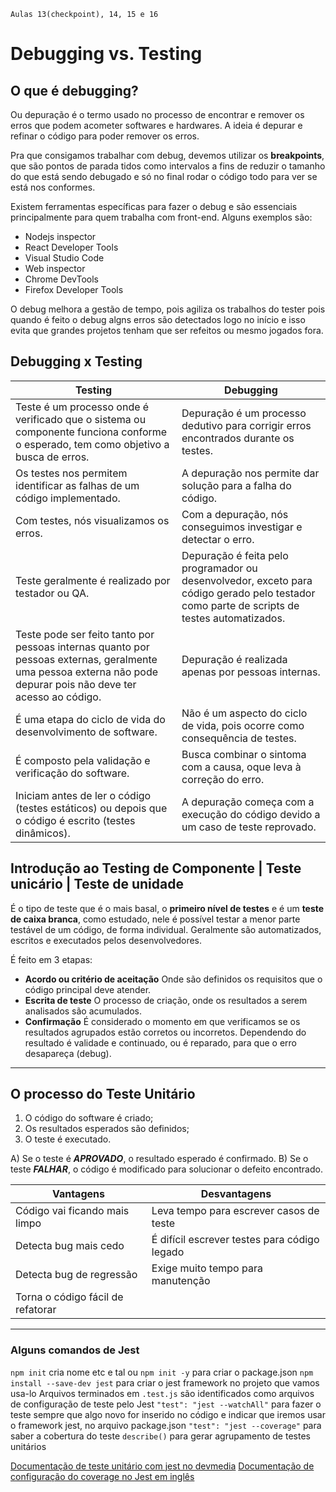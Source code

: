     Aulas 13(checkpoint), 14, 15 e 16

# Debugging vs. Testing

## O que é debugging?

Ou depuração é o termo usado no processo de encontrar e remover os erros que podem acometer softwares e hardwares. A ideia é depurar e refinar o código para poder remover os erros.

Pra que consigamos trabalhar com debug, devemos utilizar os **breakpoints**, que são pontos de parada tidos como intervalos a fins de reduzir o tamanho do que está sendo debugado e só no final rodar o código todo para ver se está nos conformes.

Existem ferramentas específicas para fazer o debug e são essenciais principalmente para quem trabalha com front-end. Alguns exemplos são:
- Nodejs inspector
- React Developer Tools
- Visual Studio Code
- Web inspector
- Chrome DevTools
- Firefox Developer Tools

O debug melhora a gestão de tempo, pois agiliza os trabalhos do tester pois quando é feito o debug algns erros são detectados logo no início e isso evita que grandes projetos tenham que ser refeitos ou mesmo jogados fora.

## Debugging x Testing
|Testing|Debugging|
|-|-|
|Teste é um processo onde é verificado que o sistema ou componente funciona conforme o esperado, tem como objetivo a busca de erros.|Depuração é um processo dedutivo para corrigir erros encontrados durante os testes.|
|Os testes nos permitem identificar as falhas de um código implementado.|A depuração nos permite dar solução para a falha do código.|
|Com testes, nós visualizamos os erros.| Com a depuração, nós conseguimos investigar e detectar o erro.|
|Teste geralmente é realizado por testador ou QA.|Depuração é feita pelo programador ou desenvolvedor, exceto para código gerado pelo testador como parte de scripts de testes automatizados.|
|Teste pode ser feito tanto por pessoas internas quanto por pessoas externas, geralmente uma pessoa externa não pode depurar pois não deve ter acesso ao código.|Depuração é realizada apenas por pessoas internas.|
|É uma etapa do ciclo de vida do desenvolvimento de software.|Não é um aspecto do ciclo de vida, pois ocorre como consequência de testes.|
|É composto pela validação e verificação do software.|Busca combinar o sintoma com a causa, oque leva à correção do erro.|
|Iniciam antes de ler o código (testes estáticos) ou depois que o código é escrito (testes dinâmicos).|A depuração começa com a execução do código devido a um caso de teste reprovado.|

## Introdução ao Testing de Componente | Teste unicário | Teste de unidade

É o tipo de teste que é o mais basal, o **primeiro nível de testes** e é um **teste de caixa branca**, como estudado, nele é possível testar a menor parte testável de um código, de forma individual. Geralmente são automatizados, escritos e executados pelos desenvolvedores.

É feito em 3 etapas: 
- **Acordo ou critério de aceitação**
Onde são definidos os requisitos que o código principal deve atender.
- **Escrita de teste**
O processo de criação, onde os resultados a serem analisados são acumulados.
- **Confirmação**
É considerado o momento em que verificamos se os resultados agrupados estão corretos ou incorretos. Dependendo do resultado é validade e continuado, ou é reparado, para que o erro desapareça (debug).

***

## O processo do Teste Unitário
1. O código do software é criado; 
1. Os resultados esperados são definidos;
1. O teste é executado.

A) Se o teste é ***APROVADO***, o resultado esperado é confirmado.
B) Se o teste ***FALHAR***, o código é modificado para solucionar o defeito encontrado.

|Vantagens|Desvantagens|
|-|-|
|Código vai ficando mais limpo|Leva tempo para escrever casos de teste|
|Detecta bug mais cedo|É difícil escrever testes para código legado|
|Detecta bug de regressão|Exige muito tempo para manutenção|
|Torna o código fácil de refatorar|

***
### Alguns comandos de Jest
`npm init` cria nome etc e tal ou `npm init -y` para criar o package.json
`npm install --save-dev jest` para criar o jest framework no projeto que vamos usa-lo
Arquivos terminados em `.test.js` são identificados como arquivos de configuração de teste pelo Jest
`"test": "jest --watchAll"` para fazer o teste sempre que algo novo for inserido no código e indicar que iremos usar o framework jest, no arquivo package.json
`"test": "jest --coverage"` para saber a cobertura do teste
`describe()` para gerar agrupamento de testes unitários

[Documentação de teste unitário com jest no devmedia](https://www.devmedia.com.br/teste-unitario-com-jest/41234)
[Documentação de configuração do coverage no Jest em inglês](https://www.valentinog.com/blog/jest-coverage/#:~:text=Jest%20is%20collecting%20coverage%20only,a%20fraction%20of%20our%20code.&text=Now%20Jest%20is%20identify%20correctly%20what%20needs%20to%20be%20tested.)